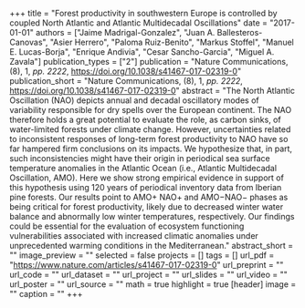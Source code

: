 +++
title = "Forest productivity in southwestern Europe is controlled by coupled North Atlantic and Atlantic Multidecadal Oscillations"
date = "2017-01-01"
authors = ["Jaime Madrigal-Gonzalez", "Juan A. Ballesteros-Canovas", "Asier Herrero", "Paloma Ruiz-Benito", "Markus Stoffel", "Manuel E. Lucas-Borja", "Enrique Andivia", "Cesar Sancho-Garcia", "Miguel A. Zavala"]
publication_types = ["2"]
publication = "Nature Communications, (8), 1, _pp. 2222_, https://doi.org/10.1038/s41467-017-02319-0"
publication_short = "Nature Communications, (8), 1, _pp. 2222_, https://doi.org/10.1038/s41467-017-02319-0"
abstract = "The North Atlantic Oscillation (NAO) depicts annual and decadal oscillatory modes of variability responsible for dry spells over the European continent. The NAO therefore holds a great potential to evaluate the role, as carbon sinks, of water-limited forests under climate change. However, uncertainties related to inconsistent responses of long-term forest productivity to NAO have so far hampered firm conclusions on its impacts. We hypothesize that, in part, such inconsistencies might have their origin in periodical sea surface temperature anomalies in the Atlantic Ocean (i.e., Atlantic Multidecadal Oscillation, AMO). Here we show strong empirical evidence in support of this hypothesis using 120 years of periodical inventory data from Iberian pine forests. Our results point to AMO+ NAO+ and AMO−NAO− phases as being critical for forest productivity, likely due to decreased winter water balance and abnormally low winter temperatures, respectively. Our findings could be essential for the evaluation of ecosystem functioning vulnerabilities associated with increased climatic anomalies under unprecedented warming conditions in the Mediterranean."
abstract_short = ""
image_preview = ""
selected = false
projects = []
tags = []
url_pdf = "https://www.nature.com/articles/s41467-017-02319-0"
url_preprint = ""
url_code = ""
url_dataset = ""
url_project = ""
url_slides = ""
url_video = ""
url_poster = ""
url_source = ""
math = true
highlight = true
[header]
image = ""
caption = ""
+++
